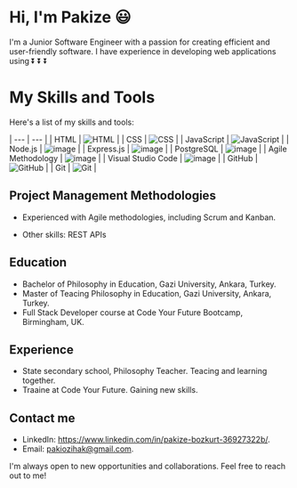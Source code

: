 # Hi, I'm Pakize :smiley:

I'm a Junior Software Engineer with a passion for creating efficient and user-friendly software. I have experience in developing web applications using 
⏬ ⏬ ⏬

# My Skills and Tools

Here's a list of my skills and tools:


| --- | --- |
| HTML | ![HTML](https://img.icons8.com/color/48/000000/html-5.png) |
| CSS | ![CSS](https://img.icons8.com/color/48/000000/css3.png) |
| JavaScript | ![JavaScript](https://img.icons8.com/color/48/000000/javascript.png) |
| Node.js | ![image](https://user-images.githubusercontent.com/97640517/216728511-c0d6ec67-0675-4c6f-95e7-cfac877bf5ce.png) |
| Express.js  | ![image](https://user-images.githubusercontent.com/97640517/216728153-7cad6049-29d1-4665-bce9-4f8d2b13863d.png) |
| PostgreSQL  | ![image](https://user-images.githubusercontent.com/97640517/216726721-edadde22-b734-494e-bd3f-24a22ca5932c.png)  |
| Agile Methodology  | ![image](https://user-images.githubusercontent.com/97640517/216727740-bdd3d178-186d-462e-a039-877ea367a5e9.png)  |
| Visual Studio Code  | ![image](https://user-images.githubusercontent.com/97640517/216727393-ae82d707-38b0-474b-8741-58c1d67415ff.png)  |
| GitHub | ![GitHub](https://img.icons8.com/color/48/000000/github.png) |
| Git | ![Git](https://img.icons8.com/color/48/000000/git.png) |

 ## Project Management Methodologies
- Experienced with Agile methodologies, including Scrum and Kanban.

- Other skills: REST APIs


## Education
- Bachelor of Philosophy in Education, Gazi University, Ankara, Turkey.
- Master of Teacing Philosophy in Education, Gazi University, Ankara, Turkey.
- Full Stack Developer course at Code Your Future Bootcamp, Birmingham, UK.

## Experience
- State secondary school, Philosophy Teacher. Teacing and learning together.
- Traaine at Code Your Future. Gaining new skills.

## Contact me
- LinkedIn: https://www.linkedin.com/in/pakize-bozkurt-36927322b/.
- Email: pakiozihak@gmail.com.

I'm always open to new opportunities and collaborations. Feel free to reach out to me!

